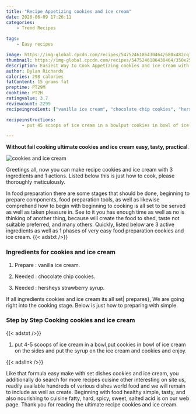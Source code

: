 ```yaml
---
title: "Recipe Appetizing cookies and ice cream"
date: 2020-06-09 17:26:11
categories:
    - Trend Recipes
    
tags:
    - Easy recipes

image: https://img-global.cpcdn.com/recipes/5475246186430464/680x482cq70/cookies-and-ice-cream-recipe-main-photo.jpg
thumbnail: https://img-global.cpcdn.com/recipes/5475246186430464/350x250cq70/cookies-and-ice-cream-recipe-main-photo.jpg
description: Easiest Way to Cook Appetizing cookies and ice cream with 3 ingredients and 1 stages of easy cooking.
author: Dylan Richards
calories: 298 calories
fatContent: 15 grams fat
preptime: PT29M
cooktime: PT2H
ratingvalue: 3.7
reviewcount: 2299
recipeingredient: ["vanilla ice cream", "chocolate chip cookies", "hersheys strawberry syrup"]

recipeinstructions: 
      - put 45 scoops of ice cream in a bowlput cookies in bowl of ice cream on the sides and put the syrup on the ice cream and cookies and enjoy

---
```




**Without fail cooking ultimate cookies and ice cream easy, tasty, practical**. 


![cookies and ice cream](https://img-global.cpcdn.com/recipes/5475246186430464/680x482cq70/cookies-and-ice-cream-recipe-main-photo.jpg "cookies and ice cream")




Greetings all, now you can make recipe cookies and ice cream with 3 ingredients and 1 actions. Listed below this is just how to cook, please thoroughly meticulously.

In food preparation there are some stages that should be done, beginning to prepare components, food preparation tools, as well as likewise comprehend how to begin with beginning to cooking is all set to be served as well as taken pleasure in. See to it you has enough time as well as no is thinking of another thing, because will create the food to shed, taste not suitable preferred, and many others. Quickly, listed below are 3 active ingredients as well as 1 phases of very easy food preparation cookies and ice cream.
{{< adstxt />}}

### Ingredients for cookies and ice cream


1. Prepare  : vanilla ice cream.

1. Needed  : chocolate chip cookies.

1. Needed  : hersheys strawberry syrup.



If all ingredients cookies and ice cream its all set| prepares}, We are going right into the cooking stage. Below is just how to preparing with simple.

### Step by Step Cooking cookies and ice cream

{{< adstxt />}}


1. put 4-5 scoops of ice cream in a bowl,put cookies in bowl of ice cream on the sides and put the syrup on the ice cream and cookies and enjoy.





{{< adslink />}}

Like that formula easy make with set dishes cookies and ice cream, you additionally do search for more recipes cuisine other interesting on site us, readily available hundreds of various dishes world food and we will remain to include as well as create. Beginning with food healthy simple, tasty, and also nourishing to cuisine fatty, hard, spicy, sweet, salted acid is on our web page. Thank you for reading the ultimate recipe cookies and ice cream.
